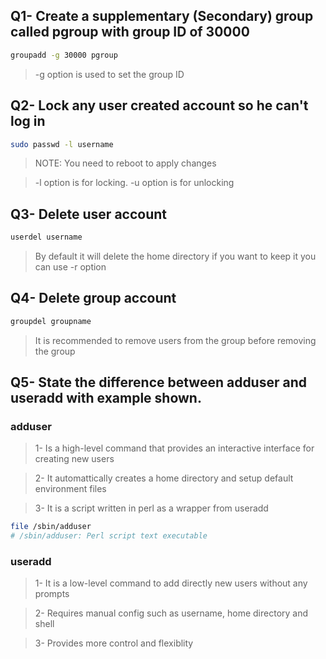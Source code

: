 ## Q1- Create a supplementary (Secondary) group called pgroup with group ID of 30000  

```bash
groupadd -g 30000 pgroup
```
> -g option is used to set the group ID

## Q2- Lock any user created account so he can't log in 

```bash
sudo passwd -l username
```
>NOTE: You need to reboot to apply changes 

> -l option is for locking. 
-u option is for unlocking 

## Q3- Delete user account 

```bash
userdel username
```
>By default it will delete the home directory if you want to keep it you can use -r option

## Q4- Delete group account
```bash
groupdel groupname
```

>It is recommended to remove users from the group before removing the group

## Q5- State the difference between adduser and useradd with example shown. 

### adduser
> 1- Is a high-level command that provides an interactive interface for creating new users

> 2- It automattically creates a home directory and setup default environment files

> 3- It is a script written in perl as a wrapper from useradd
```bash
file /sbin/adduser
# /sbin/adduser: Perl script text executable
```

### useradd
> 1- It is a low-level command to add directly new users without any prompts

> 2- Requires manual config such as username, home directory and shell

> 3- Provides more control and flexiblity